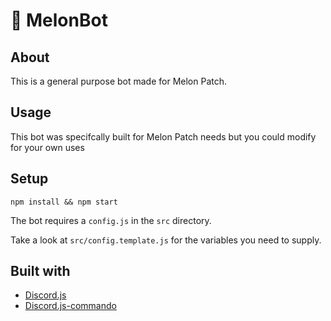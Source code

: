 # 🍉 MelonBot

## About

This is a general purpose bot made for Melon Patch.

## Usage

This bot was specifcally built for Melon Patch needs but you could modify for your own uses

## Setup

`npm install && npm start`

The bot requires a `config.js` in the `src` directory.

Take a look at `src/config.template.js` for the variables you need to supply.

## Built with

* [Discord.js](https://discord.js.org)
* [Discord.js-commando](https://github.com/discordjs/Commando)